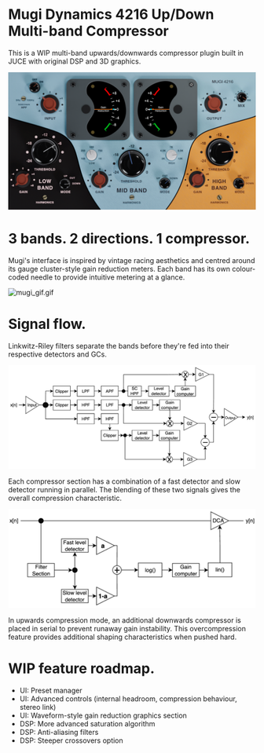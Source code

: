# Mugi Dynamics 4216 Up/Down Multi-band Compressor

This is a WIP multi-band upwards/downwards compressor plugin built in JUCE with original DSP and 3D graphics.

![mugi_ui.png](Misc/mugi_ui.png)

# 3 bands. 2 directions. 1 compressor.

Mugi's interface is inspired by vintage racing aesthetics and centred around its gauge cluster-style gain reduction meters. Each band has its own colour-coded needle to provide intuitive metering at a glance.

![mugi_gif.gif](Misc/mugi_gif.gif)

# Signal flow.

Linkwitz-Riley filters separate the bands before they're fed into their respective detectors and GCs.

![signal_flow.png](Misc/signal_flow.png)

Each compressor section has a combination of a fast detector and slow detector running in parallel. The blending of these two signals gives the overall compression characteristic.

![detector_diagram.png](Misc/detector_diagram.png)

In upwards compression mode, an additional downwards compressor is placed in serial to prevent runaway gain instability. This overcompression feature provides additional shaping characteristics when pushed hard.

# WIP feature roadmap.

- UI: Preset manager
- UI: Advanced controls (internal headroom, compression behaviour, stereo link)
- UI: Waveform-style gain reduction graphics section
- DSP: More advanced saturation algorithm
- DSP: Anti-aliasing filters
- DSP: Steeper crossovers option
